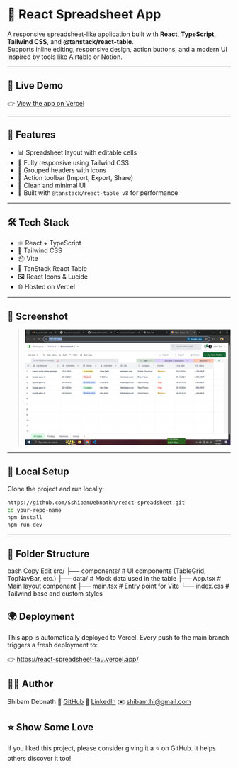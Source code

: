 # 🧮 React Spreadsheet App

A responsive spreadsheet-like application built with **React**, **TypeScript**, **Tailwind CSS**, and **@tanstack/react-table**.  
Supports inline editing, responsive design, action buttons, and a modern UI inspired by tools like Airtable or Notion.

---

## 🔗 Live Demo

👉 [View the app on Vercel](https://react-spreadsheet-tau.vercel.app/)

---

## 🚀 Features

- 📊 Spreadsheet layout with editable cells
- 💅 Fully responsive using Tailwind CSS
- 📁 Grouped headers with icons
- 🔧 Action toolbar (Import, Export, Share)
- 🌙 Clean and minimal UI
- 🧠 Built with `@tanstack/react-table v8` for performance

---

## 🛠️ Tech Stack

- ⚛️ React + TypeScript
- 🎨 Tailwind CSS
- 📦 Vite
- 🧩 TanStack React Table
- 🖼️ React Icons & Lucide
- 🌐 Hosted on Vercel

---

## 📸 Screenshot


> ![Screenshot (1420)](./src/assets/Screenshot%20(1420).png)
---



## 🧪 Local Setup

Clone the project and run locally:

```bash
https://github.com/SshibamDebnathh/react-spreadsheet.git
cd your-repo-name
npm install
npm run dev
```
---
## 📁 Folder Structure
bash
Copy
Edit
src/
├── components/       # UI components (TableGrid, TopNavBar, etc.)
├── data/             # Mock data used in the table
├── App.tsx           # Main layout component
├── main.tsx          # Entry point for Vite
└── index.css         # Tailwind base and custom styles
## 🌍 Deployment
This app is automatically deployed to Vercel.
Every push to the main branch triggers a fresh deployment to:

👉 https://react-spreadsheet-tau.vercel.app/

## 👨‍💻 Author
 Shibam Debnath
🔗 [GitHub](https://github.com/SshibamDebnathh)
🔗 [LinkedIn](https://www.linkedin.com/in/shibam-debnath-aa5a12151/)
✉️ shibam.hi@gmail.com

## ⭐️ Show Some Love
If you liked this project, please consider giving it a ⭐️ on GitHub. It helps others discover it too!





